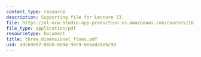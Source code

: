 ```yaml
---
content_type: resource
description: Supporting file for Lecture 33.
file: https://ol-ocw-studio-app-production.s3.amazonaws.com/courses/16-13-aerodynamics-of-viscous-fluids-fall-2003/adc690028bb80e9490c90e6adc8ebc9d_three_dimensional_flows.pdf
file_type: application/pdf
resourcetype: Document
title: three_dimensional_flows.pdf
uid: adc69002-8bb8-0e94-90c9-0e6adc8ebc9d
---
```

